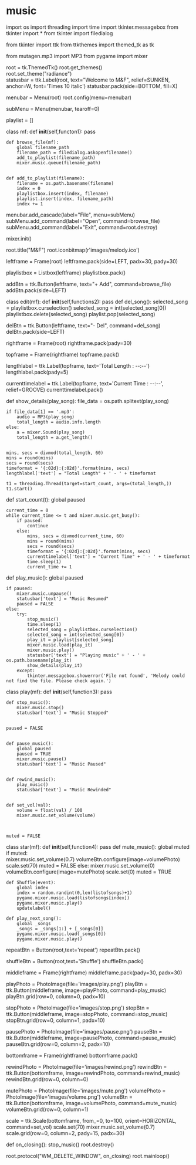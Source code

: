 # music
import os
import threading
import time
import tkinter.messagebox
from tkinter import *
from tkinter import filedialog

from tkinter import ttk
from ttkthemes import themed_tk as tk

from mutagen.mp3 import MP3
from pygame import mixer

root = tk.ThemedTk()
root.get_themes()                 
root.set_theme("radiance")         
statusbar = ttk.Label(root, text="Welcome to M&F", relief=SUNKEN, anchor=W, font='Times 10 italic')
statusbar.pack(side=BOTTOM, fill=X)

menubar = Menu(root)
root.config(menu=menubar)

subMenu = Menu(menubar, tearoff=0)

playlist = []

class mf:
    def __init__(self,functon1):
        pass

    
    def browse_file(mf):
        global filename_path
        filename_path = filedialog.askopenfilename()
        add_to_playlist(filename_path)
        mixer.music.queue(filename_path)


    def add_to_playlist(filename):
        filename = os.path.basename(filename)
        index = 0
        playlistbox.insert(index, filename)
        playlist.insert(index, filename_path)
        index += 1


menubar.add_cascade(label="File", menu=subMenu)
subMenu.add_command(label="Open", command=browse_file)
subMenu.add_command(label="Exit", command=root.destroy)


mixer.init()  

root.title("M&F")
root.iconbitmap(r'images/melody.ico')

leftframe = Frame(root)
leftframe.pack(side=LEFT, padx=30, pady=30)

playlistbox = Listbox(leftframe)
playlistbox.pack()

addBtn = ttk.Button(leftframe, text="+ Add", command=browse_file)
addBtn.pack(side=LEFT)

class edit(mf):
    def __init__(self,functions2):
        pass
    def del_song():
        selected_song = playlistbox.curselection()
        selected_song = int(selected_song[0])
        playlistbox.delete(selected_song)
        playlist.pop(selected_song)


delBtn = ttk.Button(leftframe, text="- Del", command=del_song)
delBtn.pack(side=LEFT)

rightframe = Frame(root)
rightframe.pack(pady=30)

topframe = Frame(rightframe)
topframe.pack()

lengthlabel = ttk.Label(topframe, text='Total Length : --:--')
lengthlabel.pack(pady=5)

currenttimelabel = ttk.Label(topframe, text='Current Time : --:--', relief=GROOVE)
currenttimelabel.pack()


def show_details(play_song):
    file_data = os.path.splitext(play_song)

    if file_data[1] == '.mp3':
        audio = MP3(play_song)
        total_length = audio.info.length
    else:
        a = mixer.Sound(play_song)
        total_length = a.get_length()


    mins, secs = divmod(total_length, 60)
    mins = round(mins)
    secs = round(secs)
    timeformat = '{:02d}:{:02d}'.format(mins, secs)
    lengthlabel['text'] = "Total Length" + ' - ' + timeformat

    t1 = threading.Thread(target=start_count, args=(total_length,))
    t1.start()


def start_count(t):
    global paused
 
    current_time = 0
    while current_time <= t and mixer.music.get_busy():
        if paused:
            continue
        else:
            mins, secs = divmod(current_time, 60)
            mins = round(mins)
            secs = round(secs)
            timeformat = '{:02d}:{:02d}'.format(mins, secs)
            currenttimelabel['text'] = "Current Time" + ' - ' + timeformat
            time.sleep(1)
            current_time += 1


def play_music():
    global paused

    if paused:
        mixer.music.unpause()
        statusbar['text'] = "Music Resumed"
        paused = FALSE
    else:
        try:
            stop_music()
            time.sleep(1)
            selected_song = playlistbox.curselection()
            selected_song = int(selected_song[0])
            play_it = playlist[selected_song]
            mixer.music.load(play_it)
            mixer.music.play()
            statusbar['text'] = "Playing music" + ' - ' + os.path.basename(play_it)
            show_details(play_it)
        except:
            tkinter.messagebox.showerror('File not found', 'Melody could not find the file. Please check again.')

class play(mf):
    def __init__(self,function3):
        pass
    
    def stop_music():
        mixer.music.stop()
        statusbar['text'] = "Music Stopped"


    paused = FALSE


    def pause_music():
        global paused
        paused = TRUE
        mixer.music.pause()
        statusbar['text'] = "Music Paused"


    def rewind_music():
        play_music()
        statusbar['text'] = "Music Rewinded"


    def set_vol(val):
        volume = float(val) / 100
        mixer.music.set_volume(volume)



    muted = FALSE

class star(mf):
    def __init__(self,function4):
        pass
    def mute_music():
        global muted
        if muted:  
            mixer.music.set_volume(0.7)
            volumeBtn.configure(image=volumePhoto)
            scale.set(70)
            muted = FALSE
        else: 
            mixer.music.set_volume(0)
            volumeBtn.configure(image=mutePhoto)
            scale.set(0)
            muted = TRUE
        
    def Shuffle(event):
        global index
        index = random.randint(0,len(listofsongs)+1)
        pygame.mixer.music.load(listofsongs[index])
        pygame.mixer.music.play()
        updatelabel()

    def play_next_song():
        global _songs
        _songs = _songs[1:] + [_songs[0]] 
        pygame.mixer.music.load(_songs[0])
        pygame.mixer.music.play()
    
repeatBtn = Button(root,text='repeat')
repeatBtn.pack()    


shuffleBtn = Button(root,text='Shuffle')
shuffleBtn.pack()


middleframe = Frame(rightframe)
middleframe.pack(pady=30, padx=30)

playPhoto = PhotoImage(file='images/play.png')
playBtn = ttk.Button(middleframe, image=playPhoto, command=play_music)
playBtn.grid(row=0, column=0, padx=10)

stopPhoto = PhotoImage(file='images/stop.png')
stopBtn = ttk.Button(middleframe, image=stopPhoto, command=stop_music)
stopBtn.grid(row=0, column=1, padx=10)

pausePhoto = PhotoImage(file='images/pause.png')
pauseBtn = ttk.Button(middleframe, image=pausePhoto, command=pause_music)
pauseBtn.grid(row=0, column=2, padx=10)

bottomframe = Frame(rightframe)
bottomframe.pack()

rewindPhoto = PhotoImage(file='images/rewind.png')
rewindBtn = ttk.Button(bottomframe, image=rewindPhoto, command=rewind_music)
rewindBtn.grid(row=0, column=0)

mutePhoto = PhotoImage(file='images/mute.png')
volumePhoto = PhotoImage(file='images/volume.png')
volumeBtn = ttk.Button(bottomframe, image=volumePhoto, command=mute_music)
volumeBtn.grid(row=0, column=1)

scale = ttk.Scale(bottomframe, from_=0, to=100, orient=HORIZONTAL, command=set_vol)
scale.set(70) 
mixer.music.set_volume(0.7)
scale.grid(row=0, column=2, pady=15, padx=30)


def on_closing():
    stop_music()
    root.destroy()


root.protocol("WM_DELETE_WINDOW", on_closing)
root.mainloop()

